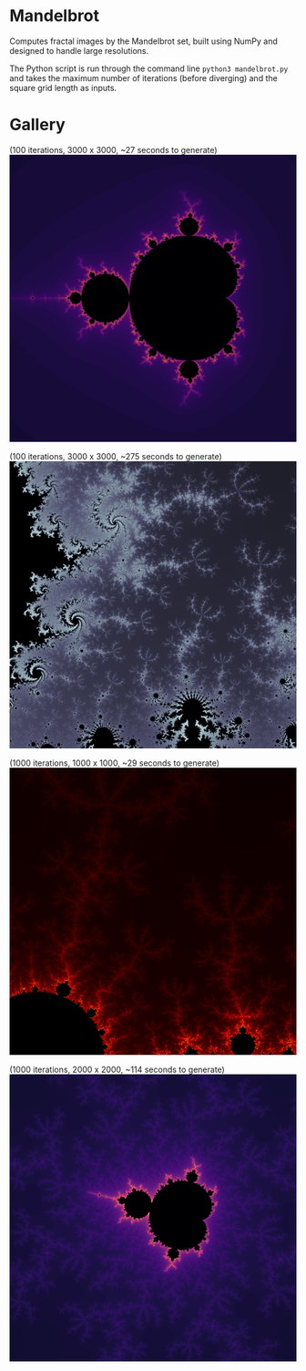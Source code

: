 # Mandelbrot

Computes fractal images by the Mandelbrot set, built using NumPy and designed to handle large resolutions.

The Python script is run through the command line `python3 mandelbrot.py` and takes the maximum number of iterations (before diverging) and the square grid length as inputs.

# Gallery

(100 iterations, 3000 x 3000, ~27 seconds to generate)
![](samples/1.png)

(100 iterations, 3000 x 3000, ~275 seconds to generate)
![](samples/2.png)

(1000 iterations, 1000 x 1000, ~29 seconds to generate)
![](samples/3.png)

(1000 iterations, 2000 x 2000, ~114 seconds to generate)
![](samples/4.png)
